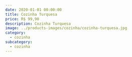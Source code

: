 ```yaml
---
date: 2020-01-01 00:00:00
title: Cozinha Turquesa
price: R$ 99,90
description: Cozinha Turquesa
image: ../products-images/cozinha/cozinha-turquesa.jpg
category:
  - cozinha
subcategory:
  - cozinha
---
```

